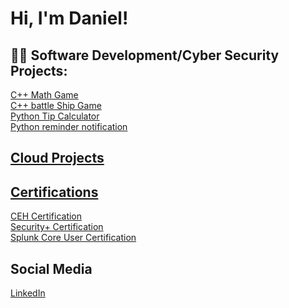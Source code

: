 <h1>Hi, I'm Daniel!

<h2>👨‍💻 Software Development/Cyber Security Projects:</h2>
<a href="https://replit.com/@danieltheo00/mathgame">C++ Math Game</a><br>
<a href="https://replit.com/@danieltheo00/battleshipgame#main.cpp">C++ battle Ship Game</a><br>
<a href="https://replit.com/@danieltheo00/Tip-Calculator">Python Tip Calculator</a><br>
<a href="https://github.com/itsdaniel188/test.py/blob/main/test.py">Python reminder notification

<h2>Cloud Projects</h2>

<h2> Certifications </h2>
<a href="ECC-CEH-Certificate.pdf">CEH Certification</a><br>
<a href="CompTIA Security+ ce certificate.pdf">Security+ Certification</a><br>
<a href="SPLUNK SCORE REPORT.pdf">Splunk Core User Certification</a>

<h2>Social Media</h2>
<p><a href="https://www.linkedin.com/in/daniel-rodriguez-b88a7b222/" target="_blank">LinkedIn</a><p/>
